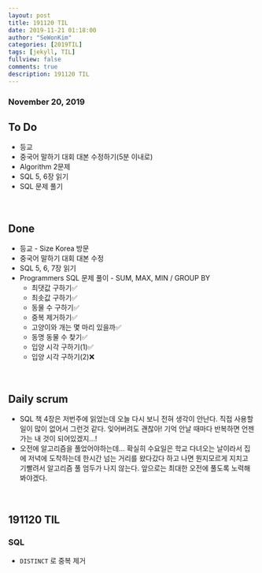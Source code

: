 ```yaml
---
layout: post
title: 191120 TIL 
date: 2019-11-21 01:18:00
author: "SeWonKim"
categories: [2019TIL]
tags: [jekyll, TIL]
fullview: false
comments: true
description: 191120 TIL
---
```


### November 20, 2019

## To Do
- 등교
- 중국어 말하기 대회 대본 수정하기(5분 이내로)
- Algorithm 2문제
- SQL 5, 6장 읽기
- SQL 문제 풀기


　
　
## Done
- 등교 - Size Korea 방문
- 중국어 말하기 대회 대본 수정
- SQL 5, 6, 7장 읽기
- Programmers SQL 문제 풀이 - SUM, MAX, MIN / GROUP BY  
    - 최댓값 구하기✅ 
    - 최솟값 구하기✅ 
    - 동물 수 구하기✅ 
    - 중복 제거하기✅
    - 고양이와 개는 몇 마리 있을까✅
    - 동명 동물 수 찾기✅
    - 입양 시각 구하기(1)✅
    - 입양 시각 구하기(2)❌


　
　
## Daily scrum 
- SQL 책 4장은 저번주에 읽었는데 오늘 다시 보니 전혀 생각이 안난다. 직접 사용할 일이 많이 없어서 그런것 같다. 잊어버려도 괜찮아! 기억 안날 때마다 반복하면 언젠가는 내 것이 되어있겠지...!
- 오전에 알고리즘을 풀었어야하는데... 확실히 수요일은 학교 다녀오는 날이라서 집에 저녁에 도착하는데 한시간 넘는 거리를 왔다갔다 하고 나면 뭔지모르게 지치고 기빨려서 알고리즘 풀 엄두가 나지 않는다. 앞으로는 최대한 오전에 풀도록 노력해봐야겠다.

    

　
　
## 191120 TIL 

### SQL
- `DISTINCT` 로 중복 제거


